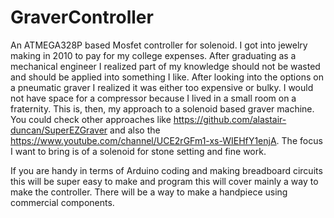 # GraverController
An ATMEGA328P based Mosfet controller for solenoid.
I got into jewelry making in 2010 to pay for my college expenses. After graduating as a mechanical engineer I realized part of my knowledge should not be wasted and should be applied into something I like.
After looking into the options on a pneumatic graver I realized it was either too expensive or bulky. 
I would not have space for a compressor because I lived in a small room on a fraternity.
This is, then, my approach to a solenoid based graver machine.
You could check other approaches like https://github.com/alastair-duncan/SuperEZGraver and also the https://www.youtube.com/channel/UCE2rGFm1-xs-WIEHfY1enjA.
The focus I want to bring is of a solenoid for stone setting and fine work.

If you are handy in terms of Arduino coding and making breadboard circuits this will be super easy to make and program this will cover mainly a way to make the controller. There will be a way to make a handpiece using commercial components.



